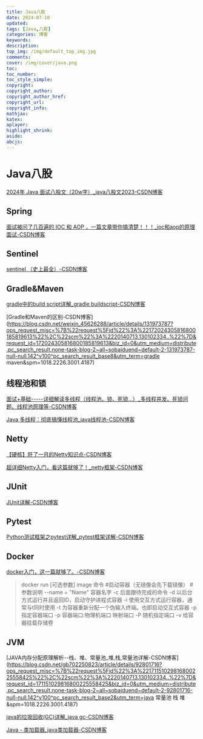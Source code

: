 ```yaml
---
title: Java八股
date: 2024-07-10
updated:
tags: [Java,八股]
categories: 博客
keywords:
description:
top_img: /img/default_top_img.jpg
comments:
cover: /img/cover/java.png
toc:
toc_number:
toc_style_simple:
copyright:
copyright_author:
copyright_author_href:
copyright_url:
copyright_info:
mathjax:
katex:
aplayer:
highlight_shrink:
aside:
abcjs:
---
```


# Java八股

[2024年 Java 面试八股文（20w字）_java八股文2023-CSDN博客](https://blog.csdn.net/leader_song/article/details/132094080?ops_request_misc=%7B%22request%5Fid%22%3A%22171151104816800211548110%22%2C%22scm%22%3A%2220140713.130102334..%22%7D&request_id=171151104816800211548110&biz_id=0&utm_medium=distribute.pc_search_result.none-task-blog-2~all~top_positive~default-1-132094080-null-null.142^v100^pc_search_result_base2&utm_term=java面试八股文2023&spm=1018.2226.3001.4187)

## Spring

[面试被问了几百遍的 IOC 和 AOP ，一篇文章带你搞清楚！！！_ioc和aop的原理面试-CSDN博客](https://blog.csdn.net/qq_62124267/article/details/135418799?utm_medium=distribute.pc_relevant.none-task-blog-2~default~baidujs_utm_term~default-0-135418799-blog-124295453.235^v43^pc_blog_bottom_relevance_base7&spm=1001.2101.3001.4242.1&utm_relevant_index=1)

## Sentinel

[sentinel （史上最全）-CSDN博客](https://blog.csdn.net/crazymakercircle/article/details/125059491?ops_request_misc=%7B%22request%5Fid%22%3A%22171164453116800225568300%22%2C%22scm%22%3A%2220140713.130102334..%22%7D&request_id=171164453116800225568300&biz_id=0&utm_medium=distribute.pc_search_result.none-task-blog-2~all~top_positive~default-1-125059491-null-null.142^v100^pc_search_result_base2&utm_term=sentinel&spm=1018.2226.3001.4187)

## Gradle&Maven

[gradle中的build script详解_gradle buildscript-CSDN博客](https://flydean.blog.csdn.net/article/details/113803536?spm=1001.2101.3001.6650.1&utm_medium=distribute.pc_relevant.none-task-blog-2~default~BlogCommendFromBaidu~Rate-1-113803536-blog-133955312.235^v43^pc_blog_bottom_relevance_base7&depth_1-utm_source=distribute.pc_relevant.none-task-blog-2~default~BlogCommendFromBaidu~Rate-1-113803536-blog-133955312.235^v43^pc_blog_bottom_relevance_base7&utm_relevant_index=2)

[Gradle和Maven的区别-CSDN博客](https://blog.csdn.net/weixin_45626288/article/details/131973787?ops_request_misc=%7B%22request%5Fid%22%3A%22172024305816800185819613%22%2C%22scm%22%3A%2220140713.130102334..%22%7D&request_id=172024305816800185819613&biz_id=0&utm_medium=distribute.pc_search_result.none-task-blog-2~all~sobaiduend~default-2-131973787-null-null.142^v100^pc_search_result_base8&utm_term=gradle maven&spm=1018.2226.3001.4187)

## 线程池和锁

[面试+基础-----详细解读多线程（线程池、锁、死锁...）_多线程井发、死锁问题、线程池原理等-CSDN博客](https://blog.csdn.net/qq_54070103/article/details/124108541?ops_request_misc=%7B%22request%5Fid%22%3A%22172024328716800184129598%22%2C%22scm%22%3A%2220140713.130102334..%22%7D&request_id=172024328716800184129598&biz_id=0&utm_medium=distribute.pc_search_result.none-task-blog-2~all~sobaiduend~default-1-124108541-null-null.142^v100^pc_search_result_base8&utm_term=线程池和锁&spm=1018.2226.3001.4187)

[Java 多线程：彻底搞懂线程池_java线程池-CSDN博客](https://blog.csdn.net/u013541140/article/details/95225769?ops_request_misc=%7B%22request%5Fid%22%3A%22172024532116800211519152%22%2C%22scm%22%3A%2220140713.130102334..%22%7D&request_id=172024532116800211519152&biz_id=0&utm_medium=distribute.pc_search_result.none-task-blog-2~all~top_positive~default-1-95225769-null-null.142^v100^pc_search_result_base8&utm_term=线程池&spm=1018.2226.3001.4187)

## Netty

[【硬核】肝了一月的Netty知识点-CSDN博客](https://blog.csdn.net/qq_35190492/article/details/113174359?ops_request_misc=%7B%22request%5Fid%22%3A%22172024555916800184190893%22%2C%22scm%22%3A%2220140713.130102334..%22%7D&request_id=172024555916800184190893&biz_id=0&utm_medium=distribute.pc_search_result.none-task-blog-2~all~top_positive~default-1-113174359-null-null.142^v100^pc_search_result_base8&utm_term=netty&spm=1018.2226.3001.4187)

[超详细Netty入门，看这篇就够了！_netty框架-CSDN博客](https://blog.csdn.net/qq_33384191/article/details/129187707?ops_request_misc=%7B%22request%5Fid%22%3A%22172024555916800184190893%22%2C%22scm%22%3A%2220140713.130102334..%22%7D&request_id=172024555916800184190893&biz_id=0&utm_medium=distribute.pc_search_result.none-task-blog-2~all~top_positive~default-2-129187707-null-null.142^v100^pc_search_result_base8&utm_term=netty&spm=1018.2226.3001.4187)

## JUnit

[JUnit详解-CSDN博客](https://blog.csdn.net/qq_41317495/article/details/108553894?ops_request_misc=%7B%22request%5Fid%22%3A%22172024618916800185817050%22%2C%22scm%22%3A%2220140713.130102334..%22%7D&request_id=172024618916800185817050&biz_id=0&utm_medium=distribute.pc_search_result.none-task-blog-2~all~top_positive~default-1-108553894-null-null.142^v100^pc_search_result_base8&utm_term=JUnit&spm=1018.2226.3001.4187)

## Pytest

[Python测试框架之pytest详解_pytest框架详解-CSDN博客](https://blog.csdn.net/lovedingd/article/details/98952868?ops_request_misc=%7B%22request%5Fid%22%3A%22172024619416800226527972%22%2C%22scm%22%3A%2220140713.130102334..%22%7D&request_id=172024619416800226527972&biz_id=0&utm_medium=distribute.pc_search_result.none-task-blog-2~all~top_positive~default-1-98952868-null-null.142^v100^pc_search_result_base8&utm_term=pytest&spm=1018.2226.3001.4187)

## Docker

[docker入门，这一篇就够了。-CSDN博客](https://blog.csdn.net/m0_61503020/article/details/125456520?ops_request_misc=%7B%22request%5Fid%22%3A%22172024335816800225519741%22%2C%22scm%22%3A%2220140713.130102334..%22%7D&request_id=172024335816800225519741&biz_id=0&utm_medium=distribute.pc_search_result.none-task-blog-2~all~top_positive~default-1-125456520-null-null.142^v100^pc_search_result_base8&utm_term=docker&spm=1018.2226.3001.4187)

> docker run [可选参数] image 命令 #启动容器（无镜像会先下载镜像）
> #参数说明
> --name = "Name"   容器名字
> -c   后面跟待完成的命令
> -d   以后台方式运行并且返回ID，启动守护进程式容器
> -i   使用交互方式运行容器，通常与t同时使用
> -t   为容器重新分配一个伪输入终端。也即启动交互式容器
> -p   指定容器端口    -p 容器端口:物理机端口  映射端口
> -P   随机指定端口
> -v   给容器挂载存储卷

## JVM

[JAVA内存分配原理解析--栈、堆、常量池_堆,栈,常量池详解-CSDN博客](https://blog.csdn.net/gb702250823/article/details/92801716?ops_request_misc=%7B%22request%5Fid%22%3A%22171151029816800225558425%22%2C%22scm%22%3A%2220140713.130102334..%22%7D&request_id=171151029816800225558425&biz_id=0&utm_medium=distribute.pc_search_result.none-task-blog-2~all~sobaiduend~default-2-92801716-null-null.142^v100^pc_search_result_base2&utm_term=java 常量池 栈 堆&spm=1018.2226.3001.4187)

[java的垃圾回收(GC)详解_java gc-CSDN博客](https://blog.csdn.net/LJWfbj666/article/details/139120947?ops_request_misc=&request_id=&biz_id=102&utm_term=java垃圾回收&utm_medium=distribute.pc_search_result.none-task-blog-2~all~sobaiduweb~default-1-139120947.142^v100^pc_search_result_base8&spm=1018.2226.3001.4187)

[Java - 类加载器_java类加载器-CSDN博客](https://blog.csdn.net/ZHHX666/article/details/124484199?ops_request_misc=%7B%22request%5Fid%22%3A%22172025262616800182710898%22%2C%22scm%22%3A%2220140713.130102334..%22%7D&request_id=172025262616800182710898&biz_id=0&utm_medium=distribute.pc_search_result.none-task-blog-2~all~top_positive~default-1-124484199-null-null.142^v100^pc_search_result_base8&utm_term=java类加载器&spm=1018.2226.3001.4187)

